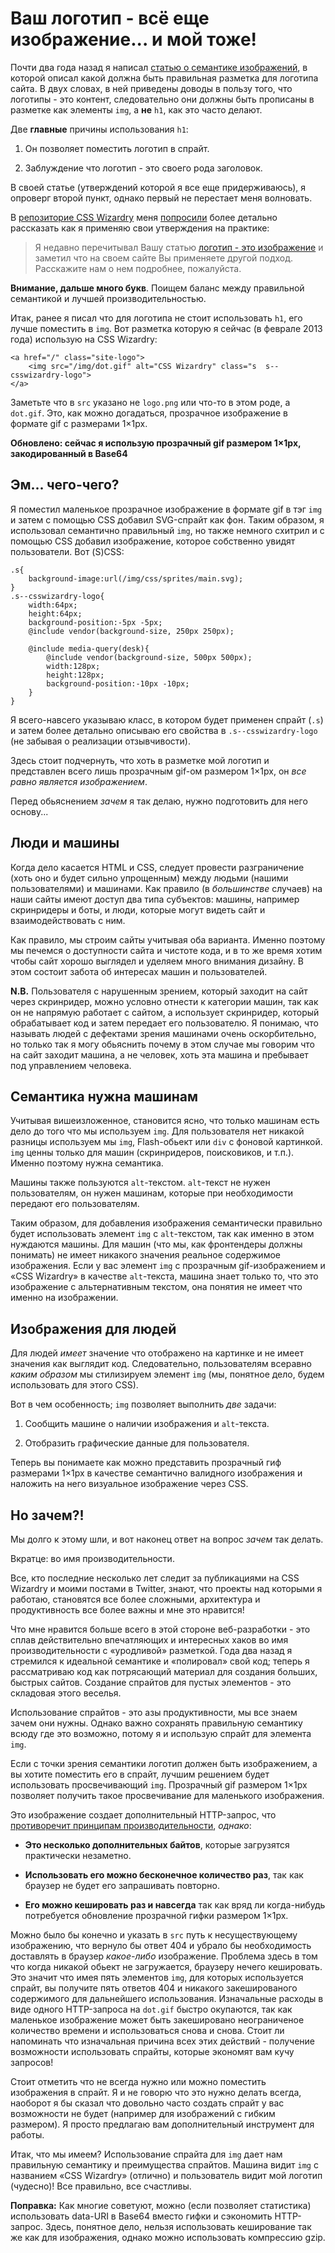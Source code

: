 # Ваш логотип - всё еще изображение... и мой тоже!

Почти два года назад я написал [статью о семантике изображений][1], в которой 
описал какой должна быть правильная разметка для логотипа сайта. В двух словах, 
в ней приведены доводы в пользу того, что логотипы - это контент, следовательно 
они должны быть прописаны в разметке как элементы `img`, а **не** `h1`, как это 
часто делают. 

Две **главные** причины использования `h1`: 

1. Он позволяет поместить логотип в спрайт.

2. Заблуждение что логотип - это своего рода заголовок.

В своей статье (утверждений которой я все еще придерживаюсь), я опроверг второй 
пункт, однако первый не перестает меня волновать.

В [репозиторие CSS Wizardry][3] меня [попросили][2] более детально рассказать 
как я применяю свои утверждения на практике:

> Я недавно перечитывал Вашу статью [логотип - это изображение][4] и заметил что 
на своем сайте Вы применяете другой подход. Расскажите нам о нем подробнее, 
пожалуйста.

**Внимание, дальше много букв**. Поищем баланс между правильной семантикой и 
лучшей производительностью.

Итак, ранее я писал что для логотипа не стоит использовать `h1`, его лучше 
поместить в `img`. Вот разметка которую я сейчас (в феврале 2013 года) использую 
на CSS Wizardry: 

	<a href="/" class="site-logo">
		<img src="/img/dot.gif" alt="CSS Wizardry" class="s  s--csswizardry-logo">
	</a>

Заметьте что в `src` указано не `logo.png` или что-то в этом роде, а `dot.gif`. 
Это, как можно догадаться, прозрачное изображение в формате gif с размерами 
1×1px. 

**Обновлено: сейчас я использую прозрачный gif размером 1×1px, закодированный в 
Base64**

## Эм... чего-чего?

Я поместил маленькое прозрачное изображение в формате gif в тэг `img` и затем с 
помощью CSS добавил SVG-спрайт как фон. Таким образом, я использовал семантично 
правильный `img`, но также немного схитрил и с помощью CSS добавил изображение, 
которое собственно увидят пользователи. Вот (S)CSS: 

	.s{
		background-image:url(/img/css/sprites/main.svg);
	}
	.s--csswizardry-logo{
		width:64px;
		height:64px;
		background-position:-5px -5px;
		@include vendor(background-size, 250px 250px);

		@include media-query(desk){
			@include vendor(background-size, 500px 500px);
			width:128px;
			height:128px;
			background-position:-10px -10px;
		}
	}

Я всего-навсего указываю класс, в котором будет применен спрайт (`.s`) и затем 
более детально описываю его свойства в `.s--csswizardry-logo` (не забывая о 
реализации отзывчивости).

Здесь стоит подчернуть, что хоть в разметке мой логотип и представлен всего лишь 
прозрачным gif-ом размером 1×1px, он *все равно является изображением*. 

Перед обьяснением *зачем* я так делаю, нужно подготовить для него основу...

## Люди и машины

Когда дело касается HTML и CSS, следует провести разграничение (хоть оно и будет 
сильно упрощенным) между людьми (нашими пользователями) и машинами. Как правило 
(в *большинстве* случаев) на наши сайты имеют доступ два типа субъектов: машины, 
например скринридеры и боты, и люди, которые могут видеть сайт и 
взаимодействовать с ним. 

Как правило, мы строим сайты учитывая оба варианта. Именно поэтому мы печемся о 
доступности сайта и чистоте кода, и в то же время хотим чтобы сайт хорошо 
выглядел и уделяем много внимания дизайну. В этом состоит забота об интересах 
машин и пользователей. 

**N.B.** Пользователя с нарушенным зрением, который заходит на сайт через 
скринридер, можно условно отнести к категории машин, так как он не напрямую 
работает с сайтом, а использует скринридер, который обрабатывает код и затем 
передает его пользователю. Я понимаю, что называть людей с дефектами зрения 
машинами очень оскорбительно, но только так я могу обьяснить почему в этом 
случае мы говорим что на сайт заходит машина, а не человек, хоть эта машина и 
пребывает под управлением человека. 

## Семантика нужна машинам

Учитывая вишеизложенное, становится ясно, что только машинам есть дело до того 
что мы используем `img`. Для пользователя нет никакой разницы используем мы 
`img`, Flash-обьект или `div` с фоновой картинкой. `img` ценны только для машин 
(скринридеров, поисковиков, и т.п.). Именно поэтому нужна семантика.

Машины также пользуются `alt`-текстом. `alt`-текст не нужен пользователям, он 
нужен машинам, которые при необходимости передают его пользователям. 

Таким образом, для добавления изображения семантически правильно будет 
использовать элемент `img` с `alt`-текстом, так как именно в этом нуждаются 
машины. Для машин (что мы, как фронтендеры должны понимать) не имеет никакого 
значения реальное содержимое изображения. Если у вас элемент `img` с прозрачным 
gif-изображением и «CSS Wizardry» в качестве `alt`-текста, машина знает только 
то, что это изображение с альтернативным текстом, она понятия не имеет что 
именно на изображении. 

## Изображения для людей

Для людей *имеет* значение что отображено на картинке и не имеет значения как 
выглядит код. Следовательно, пользователям всеравно *каким образом* мы 
стилизируем элемент `img` (мы, понятное дело, будем использовать для этого CSS). 

Вот в чем особенность; `img` позволяет выполнить *две* задачи:

1. Сообщить машине о наличии изображения и `alt`-текста.

2. Отобразить графические данные для пользователя.

Теперь вы понимаете как можно представить прозрачный гиф размерами 1×1px в 
качестве семантично валидного изображения и наложить на него визуальное 
изображение через CSS. 

## Но зачем?!

Мы долго к этому шли, и вот наконец ответ на вопрос *зачем* так делать.

Вкратце: во имя производительности.

Все, кто последние несколько лет следит за публикациями на CSS Wizardry и моими 
постами в Twitter, знают, что проекты над которыми я работаю, становятся все 
более сложными, архитектура и продуктивность все более важны и мне это нравится!

Что мне нравится больше всего в этой стороне веб-разработки - это сплав 
действительно впечатляющих и интересных хаков во имя производительности с 
«уродливой» разметкой. Года два назад я стремился к идеальной семантике и 
«полировал» свой код; теперь я рассматриваю код как потрясающий материал для 
создания больших, быстрых сайтов. Создание спрайтов для пустых элементов - это 
складовая этого веселья.

Использование спрайтов - это азы продуктивности, мы все знаем зачем они нужны. 
Однако важно сохранять правильную семантику всюду где это возможно, потому я и 
использую спрайт для элемента `img`. 

Если с точки зрения семантики логотип должен быть изображением, а вы хотите 
поместить его в спрайт, лучшим решением будет использовать просвечивающий `img`. 
Прозрачный gif размером 1×1px позволяет получить такое просвечивание для 
маленького изображения.

Это изображение создает дополнительный HTTP-запрос, что [противоречит принципам 
производительности][5], *однако*:  

* **Это несколько дополнительных байтов**, которые загрузятся практически 
незаметно.

* **Использовать его можно бесконечное количество раз**, так как браузер не 
будет его запрашивать повторно.

* **Его можно кешировать раз и навсегда** так как вряд ли когда-нибудь 
потребуется обновление прозрачной гифки размером 1×1px. 

Можно было бы конечно и указать в `src` путь к несуществующему изображению, что 
вернуло бы ответ 404 и убрало бы необходимость доставлять в браузер *какое-либо* 
изображение. Проблема здесь в том что когда никакой обьект не загружается, 
браузеру нечего кешировать. Это значит что имея пять элементов `img`, для 
которых используется спрайт, вы получите пять ответов 404 и никакого 
закешированого содержимого для дальнейшего использования. Изначальные расходы в 
виде одного HTTP-запроса на `dot.gif` быстро окупаются, так как маленькое 
изображение может быть закешировано неограниченое количество времени и 
использоваться снова и снова. Стоит ли напоминать что изначальная причина всех 
этих действий - получение возможности использовать спрайты, которые экономят вам 
кучу запросов!

Стоит отметить что не всегда нужно или можно поместить изображения в спрайт. Я и 
не говорю что это нужно делать всегда, наоборот я бы сказал что довольно часто 
создать спрайт у вас возможности не будет (например для изображений с гибким 
размером). Я просто предлагаю вам дополнительный инструмент для работы.

Итак, что мы имеем? Использование спрайта для `img` дает нам правильную 
семантику и преимущества спрайтов. Машина видит `img` с названием «CSS Wizardry» 
(отлично) и пользователь видит мой логотип (чудесно)! Все правильно, все 
счастливы.

**Поправка:** Как многие советуют, можно (если позволяет статистика) 
использовать data-URI в Base64 вместо гифки и сэкономить HTTP-запрос. Здесь, 
понятное дело, нельзя использовать кеширование так же как для изображения, 
однако можно использовать компрессию gzip. 

[1]: http://csswizardry.com/2010/10/your-logo-is-an-image-not-a-h1/
[2]: https://github.com/csswizardry/csswizardry.github.com/issues/18
[3]: https://github.com/csswizardry/csswizardry.github.com/
[4]: http://csswizardry.com/2010/10/your-logo-is-an-image-not-a-h1/
[5]: http://csswizardry.com/2013/01/front-end-performance-for-web-designers-and-front-end-developers/#section:http-requests-and-dns-lookups